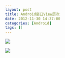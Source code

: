 ```yaml
---
layout: post
title: Android窗口View层次
date: 2012-11-30 14:37:00
categories: [Android]
tags: []
---
```


![](http://img.my.csdn.net/uploads/201211/30/1354269051_6484.png)



![](http://img.my.csdn.net/uploads/201211/30/1354267678_8125.png)

